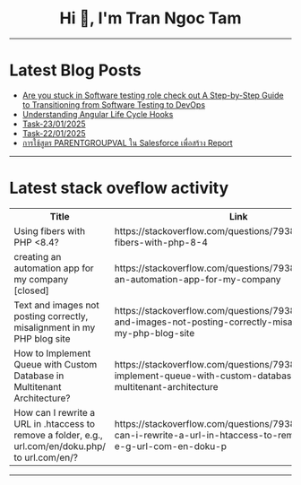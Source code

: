 <h1 align="center">Hi 👋, I'm Tran Ngoc Tam</h1>

---

# Latest Blog Posts 
<!-- BLOG-POST-LIST:START -->
- [Are you stuck in Software testing role check out A Step-by-Step Guide to Transitioning from Software Testing to DevOps](https://dev.to/techconcephub/are-you-stuck-in-software-testing-role-check-out-a-step-by-step-guide-to-transitioning-from-49ba)
- [Understanding Angular Life Cycle Hooks](https://dev.to/himanshusinghtomar/understanding-angular-life-cycle-hooks-oi4)
- [Task-23/01/2025](https://dev.to/neelakandan_ravi_2000/task-23012025-5eck)
- [Task-22/01/2025](https://dev.to/neelakandan_ravi_2000/task-22012025-1hni)
- [การใช้สูตร PARENTGROUPVAL ใน Salesforce เพื่อสร้าง Report](https://dev.to/tulip_pattra/kaaraichsuutr-parentgroupval-ain-salesforce-ephuuesraang-report-13ih)
<!-- BLOG-POST-LIST:END -->

---

# Latest stack oveflow activity
<table>
  <tr><th>Title</th><th>Link</th></tr>
  <!-- STACKOVERFLOW:START --><tr><td>Using fibers with PHP &lt;8.4?</td><td>https://stackoverflow.com/questions/79386504/using-fibers-with-php-8-4</td></tr><tr><td>creating an automation app for my company [closed]</td><td>https://stackoverflow.com/questions/79386443/creating-an-automation-app-for-my-company</td></tr><tr><td>Text and images not posting correctly, misalignment in my PHP blog site</td><td>https://stackoverflow.com/questions/79386441/text-and-images-not-posting-correctly-misalignment-in-my-php-blog-site</td></tr><tr><td>How to Implement Queue with Custom Database in Multitenant Architecture?</td><td>https://stackoverflow.com/questions/79386340/how-to-implement-queue-with-custom-database-in-multitenant-architecture</td></tr><tr><td>How can I rewrite a URL in .htaccess to remove a folder, e.g., url.com/en/doku.php/ to url.com/en/?</td><td>https://stackoverflow.com/questions/79386106/how-can-i-rewrite-a-url-in-htaccess-to-remove-a-folder-e-g-url-com-en-doku-p</td></tr><!-- STACKOVERFLOW:END -->
</table>

---


